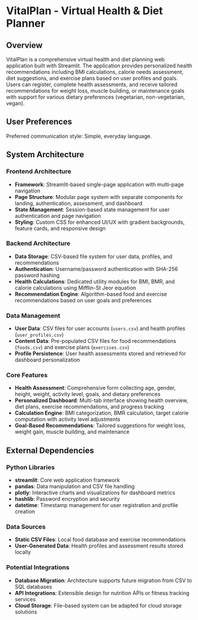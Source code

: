 # VitalPlan - Virtual Health & Diet Planner

## Overview

VitalPlan is a comprehensive virtual health and diet planning web application built with Streamlit. The application provides personalized health recommendations including BMI calculations, calorie needs assessment, diet suggestions, and exercise plans based on user profiles and goals. Users can register, complete health assessments, and receive tailored recommendations for weight loss, muscle building, or maintenance goals with support for various dietary preferences (vegetarian, non-vegetarian, vegan).

## User Preferences

Preferred communication style: Simple, everyday language.

## System Architecture

### Frontend Architecture
- **Framework**: Streamlit-based single-page application with multi-page navigation
- **Page Structure**: Modular page system with separate components for landing, authentication, assessment, and dashboard
- **State Management**: Session-based state management for user authentication and page navigation
- **Styling**: Custom CSS for enhanced UI/UX with gradient backgrounds, feature cards, and responsive design

### Backend Architecture
- **Data Storage**: CSV-based file system for user data, profiles, and recommendations
- **Authentication**: Username/password authentication with SHA-256 password hashing
- **Health Calculations**: Dedicated utility modules for BMI, BMR, and calorie calculations using Mifflin-St Jeor equation
- **Recommendation Engine**: Algorithm-based food and exercise recommendations based on user goals and preferences

### Data Management
- **User Data**: CSV files for user accounts (`users.csv`) and health profiles (`user_profiles.csv`)
- **Content Data**: Pre-populated CSV files for food recommendations (`foods.csv`) and exercise plans (`exercises.csv`)
- **Profile Persistence**: User health assessments stored and retrieved for dashboard personalization

### Core Features
- **Health Assessment**: Comprehensive form collecting age, gender, height, weight, activity level, goals, and dietary preferences
- **Personalized Dashboard**: Multi-tab interface showing health overview, diet plans, exercise recommendations, and progress tracking
- **Calculation Engine**: BMI categorization, BMR calculation, target calorie computation with activity level adjustments
- **Goal-Based Recommendations**: Tailored suggestions for weight loss, weight gain, muscle building, and maintenance

## External Dependencies

### Python Libraries
- **streamlit**: Core web application framework
- **pandas**: Data manipulation and CSV file handling
- **plotly**: Interactive charts and visualizations for dashboard metrics
- **hashlib**: Password encryption and security
- **datetime**: Timestamp management for user registration and profile creation

### Data Sources
- **Static CSV Files**: Local food database and exercise recommendations
- **User-Generated Data**: Health profiles and assessment results stored locally

### Potential Integrations
- **Database Migration**: Architecture supports future migration from CSV to SQL databases
- **API Integrations**: Extensible design for nutrition APIs or fitness tracking services
- **Cloud Storage**: File-based system can be adapted for cloud storage solutions